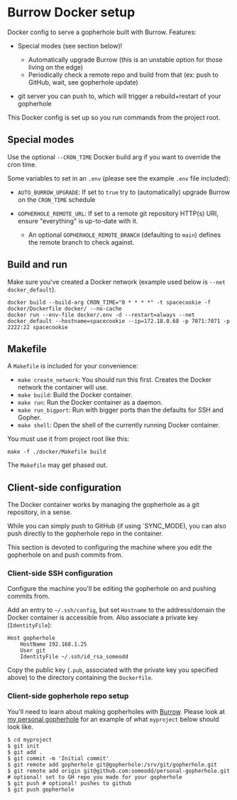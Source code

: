 # Burrow Docker setup

Docker config to serve a gopherhole built with Burrow. Features:

* Special modes (see section below)!

  * Automatically upgrade Burrow (this is an unstable option for those living on the edge)
  * Periodically check a remote repo and build from that (ex: push to GitHub, wait, see gopherhole update)

* git server you can push to, which will trigger a rebuild+restart of your gopherhole

This Docker config is set up so you run commands from the project root.

## Special modes

Use the optional `--CRON_TIME` Docker build arg if you want to override the cron time.

Some variables to set in an `.env` (please see the example `.env` file included):

* `AUTO_BURROW_UPGRADE`: If set to `true` try to (automatically) upgrade Burrow on the `CRON_TIME` schedule
* `GOPHERHOLE_REMOTE_URL`: If set to a remote git repository HTTP(s) URI, ensure "everything" is up-to-date with it.

  * An optional `GOPHERHOLE_REMOTE_BRANCH` (defaulting to `main`) defines the remote branch to check against.

## Build and run

Make sure you've created a Docker network (example used below is `--net docker_default`).

```
docker build --build-arg CRON_TIME="0 * * * *" -t spacecookie -f docker/Dockerfile docker/ --no-cache
docker run --env-file docker/.env -d --restart=always --net docker_default --hostname=spacecookie --ip=172.18.0.68 -p 7071:7071 -p 2222:22 spacecookie
```
## Makefile

A `Makefile` is included for your convenience:

  * `make create_network`: You should run this first. Creates the Docker network the container will use.
  * `make build`: Build the Docker container.
  * `make run`: Run the Docker container as a daemon.
  * `make run_bigport`: Run with bigger ports than the defaults for SSH and Gopher.
  * `make shell`: Open the shell of the currently running Docker container.

You must use it from project root like this:

```
make -f ./docker/Makefile build
```

The `Makefile` may get phased out.

## Client-side configuration

The Docker container works by managing the gopherhole as a git repository, in a sense.

While you can simply push to GitHub (if using `SYNC_MODE), you can also push directly to
the gopherhole repo in the container.

This section is devoted to configuring the machine where you edit the gopherhole on and
push commits from.

### Client-side SSH configuration

Configure the machine you'll be editing the gopherhole on and pushing commits from.

Add an entry to `~/.ssh/config`, but set `Hostname` to the address/domain the Docker
container is accessible from. Also associate a private key (`IdentityFile`):

```
Host gopherhole
	HostName 192.168.1.25
	User git
	IdentityFile ~/.ssh/id_rsa_someodd
```

Copy the public key (`.pub`, associated with the private key you specified above) to the
directory containing the `Dockerfile`.

### Client-side gopherhole repo setup

You'll need to learn about making gopherholes with
[Burrow](https://github.com/someodd/burrow). Please look at [my personal
gopherhole](https://github.com/someodd/personal-gopherhole) for an example of what
`myproject` below should look like.

```
$ cd myproject
$ git init
$ git add .
$ git commit -m 'Initial commit'
$ git remote add gopherhole git@gopherhole:/srv/git/gopherhole.git
$ git remote add origin git@github.com:someodd/personal-gopherhole.git # optional! set to GH repo you made for your gopherhole
$ git push # optional! pushes to github
$ git push gopherhole
```